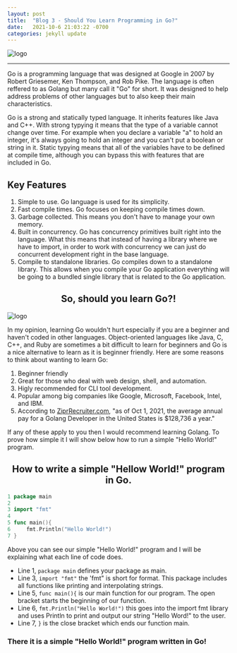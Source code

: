 ```yaml
---
layout: post
title:  "Blog 3 - Should You Learn Programming in Go?"
date:   2021-10-6 21:03:22 -0700
categories: jekyll update
---
```

![logo](https://i.imgur.com/SYc54DN.png)

---

Go is a programming language that was designed at Google in 2007 by Robert Griesemer, Ken Thompson, and Rob Pike. The language is often reffered to as Golang but many call it "Go" for short. It was designed to help address problems of other languages but to also keep their main characteristics. 

Go is a strong and statically typed language. It inherits features like Java and C++. With strong typying it means that the type of a variable cannot change over time. For example when you declare a variable "a" to hold an integer, it's always going to hold an integer and you can't put a boolean or string in it. Static typying means that all of the variables have to be defined at compile time, although you can bypass this with features that are included in Go. 

## Key Features
1. Simple to use. Go language is used for its simplicity.
2. Fast compile times. Go focuses on keeping compile times down.
3. Garbage collected. This means you don't have to manage your own memory. 
4. Built in concurrency. Go has concurrency primitives built right into the language. What this means that instead of having a library where we have to import, in order to work with concurrency we can just do concurrent development right in the base language. 
5. Compile to standalone libraries. Go compiles down to a standalone library. This allows when you compile your Go application everything will be going to a bundled single library that is related to the Go application.

## <center>So, should you learn Go?!</center>
![logo](https://www.softwebsolutions.com/wp-content/uploads/2020/10/golang-Programing.jpg)

In my opinion, learning Go wouldn't hurt especially if you are a beginner and haven't coded in other languages. Object-oriented languages like Java, C, C++, and Ruby are sometimes a bit difficult to learn for beginners and Go is a nice alternative to learn as it is beginner friendly. Here are some reasons to think about wanting to learn Go:

1. Beginner friendly
2. Great for those who deal with web design, shell, and automation.
3. Higly recommended for CLI tool development.
4. Popular among big companies like Google, Microsoft, Facebook, Intel, and IBM.
5. According to [ZiprRecruiter.com](https://www.ziprecruiter.com/Salaries/Golang-Developer-Salary), "as of Oct 1, 2021, the average annual pay for a Golang Developer in the United States is $128,736 a year."

If any of these apply to you then I would recommend learning Golang. To prove how simple it I will show below how to run a simple "Hello World!" program.

## <center>How to write a simple "Hellow World!" program in Go.</center>

 ```go
1 package main
2
3 import "fmt"
4
5 func main(){
6     fmt.Println("Hello World!")
7 }
```
Above you can see our simple "Hello World!" program and I will be explaining what each line of code does. 
- Line 1, `package main` defines your package as main.
- Line 3, `import "fmt"` the 'fmt" is short for format. This package includes all functions like printing and interpolating strings.
- Line 5, `func main(){` is our main function for our program. The open bracket starts the beginning of our function.
- Line 6, `fmt.Println("Hello World!")` this goes into the import fmt library and uses Println to print and output our string "Hello Word!" to the user.
- Line 7, `}` is the close bracket which ends our function main.

### There it is a simple "Hello World!" program written in Go!
